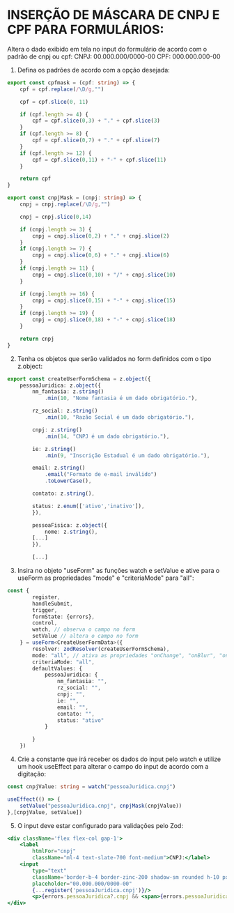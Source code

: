 # INSERÇÃO DE MÁSCARA DE CNPJ E CPF PARA FORMULÁRIOS:

Altera o dado exibido em tela no input do formulário de acordo com o padrão de cnpj ou cpf:
CNPJ: 00.000.000/0000-00
CPF: 000.000.000-00

1. Defina os padrões de acordo com a opção desejada:

```typescript
export const cpfmask = (cpf: string) => {
    cpf = cpf.replace(/\D/g,"")

    cpf = cpf.slice(0, 11)

    if (cpf.length >= 4) {
        cpf = cpf.slice(0,3) + "." + cpf.slice(3)
    }
    if (cpf.length >= 8) {
        cpf = cpf.slice(0,7) + "." + cpf.slice(7)
    }
    if (cpf.length >= 12) {
        cpf = cpf.slice(0,11) + "-" + cpf.slice(11)
    }

    return cpf
}

export const cnpjMask = (cnpj: string) => {
    cnpj = cnpj.replace(/\D/g,"")

    cnpj = cnpj.slice(0,14)

    if (cnpj.length >= 3) {
        cnpj = cnpj.slice(0,2) + "." + cnpj.slice(2)
    }
    if (cnpj.length >= 7) {
        cnpj = cnpj.slice(0,6) + "." + cnpj.slice(6)
    }
    if (cnpj.length >= 11) {
        cnpj = cnpj.slice(0,10) + "/" + cnpj.slice(10)
    }

    if (cnpj.length >= 16) {
        cnpj = cnpj.slice(0,15) + "-" + cnpj.slice(15)
    }
    if (cnpj.length >= 19) {
        cnpj = cnpj.slice(0,18) + "-" + cnpj.slice(18)
    }

    return cnpj
}
```

2. Tenha os objetos que serão validados no form definidos com o tipo z.object:

```typescript
export const createUserFormSchema = z.object({
    pessoaJuridica: z.object({
        nm_fantasia: z.string()
            .min(10, "Nome fantasia é um dado obrigatório."),

        rz_social: z.string()
            .min(10, "Razão Social é um dado obrigatório."),

        cnpj: z.string()
            .min(14, "CNPJ é um dado obrigatório."),

        ie: z.string()
            .min(9, "Inscrição Estadual é um dado obrigatório."),

        email: z.string()
            .email("Formato de e-mail inválido")
            .toLowerCase(),

        contato: z.string(),

        status: z.enum(['ativo','inativo']),
        }),

        pessoaFisica: z.object({
            nome: z.string(),
        [...]
        }),

        [...]
```

3. Insira no objeto "useForm" as funções watch e setValue e ative para o useForm as propriedades "mode" e "criteriaMode" para "all":

```typescript
const {
        register,
        handleSubmit,
        trigger,
        formState: {errors},
        control,
        watch, // observa o campo no form
        setValue // altera o campo no form
    } = useForm<CreateUserFormData>({
        resolver: zodResolver(createUserFormSchema),
        mode: "all", // ativa as propriedades "onChange", "onBlur", "onSubmit" e "onTouch" do input
        criteriaMode: "all",
        defaultValues: {
            pessoaJuridica: {
                nm_fantasia: "",
                rz_social: "",
                cnpj: "",
                ie: "",
                email: "",
                contato: "",
                status: "ativo"
            }

        }
    })
```

4. Crie a constante que irá receber os dados do input pelo watch e utilize um hook useEffect para alterar o campo do input de acordo com a digitação:

```typescript
const cnpjValue: string = watch("pessoaJuridica.cnpj")

useEffect(() => {
    setValue("pessoaJuridica.cnpj", cnpjMask(cnpjValue))
},[cnpjValue, setValue])
```

5. O input deve estar configurado para validações pelo Zod:

```jsx
<div className='flex flex-col gap-1'>
    <label
        htmlFor="cnpj"
        className="ml-4 text-slate-700 font-medium">CNPJ:</label>
    <input
        type="text"
        className='border-b-4 border-zinc-200 shadow-sm rounded h-10 px-3 outline-none'
        placeholder="00.000.000/0000-00"
        {...register('pessoaJuridica.cnpj')}/>
        <p>{errors.pessoaJuridica?.cnpj && <span>{errors.pessoaJuridica.cnpj.message}</span>}</p>
</div>
```